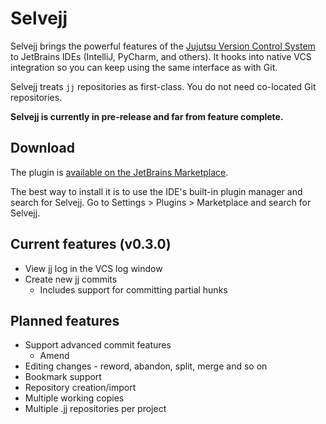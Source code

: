 # Selvejj

Selvejj brings the powerful features of the [Jujutsu Version Control System](https://jj-vcs.github.io/jj/latest/) to
JetBrains IDEs (IntelliJ, PyCharm, and
others). It hooks into native VCS integration so you can keep using the same interface as with Git.

Selvejj treats `jj` repositories as first-class. You do not need co-located Git repositories.

**Selvejj is currently in pre-release and far from feature complete.**

## Download

The plugin is [available on the JetBrains Marketplace](https://plugins.jetbrains.com/plugin/28081-selvejj).

The best way to install it is to use the IDE's built-in plugin manager and search for Selvejj.
Go to Settings > Plugins > Marketplace and search for Selvejj.

## Current features (v0.3.0)

* View jj log in the VCS log window
* Create new jj commits
  * Includes support for committing partial hunks

## Planned features

* Support advanced commit features
  * Amend
* Editing changes - reword, abandon, split, merge and so on
* Bookmark support
* Repository creation/import
* Multiple working copies
* Multiple .jj repositories per project
